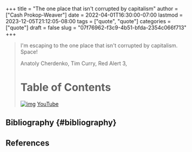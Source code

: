 +++
title = "The one place that isn't corrupted by capitalism"
author = ["Cash Prokop-Weaver"]
date = 2022-04-01T16:30:00-07:00
lastmod = 2023-12-05T21:12:05-08:00
tags = ["quote", "quote"]
categories = ["quote"]
draft = false
slug = "07f76962-f3c9-4b51-bfda-2354c066f713"
+++

> I'm escaping to the one place that isn't corrupted by capitalism. Space!
>
> Anatoly Cherdenko, Tim Curry, Red Alert 3,
> # Table of Contents
>
>
>
> [![img](https://img.youtube.com/vi/g1Sq1Nr58hM/0.jpg)](https://youtu.be/g1Sq1Nr58hM) [YouTube](https://youtu.be/g1Sq1Nr58hM)


## Bibliography {#bibliography}

## References

<style>.csl-entry{text-indent: -1.5em; margin-left: 1.5em;}</style><div class="csl-bib-body">
</div>
